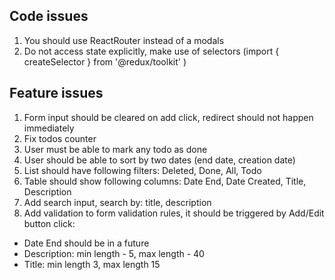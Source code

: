 ## Code issues

1. You should use ReactRouter instead of a modals
2. Do not access state explicitly, make use of selectors (import { createSelector } from '@redux/toolkit' )

## Feature issues

1. Form input should be cleared on add click, redirect should not happen immediately
2. Fix todos counter
3. User must be able to mark any todo as done
4. User should be able to sort by two dates (end date, creation date)
5. List should have following filters: Deleted, Done, All, Todo
6. Table should show following columns: Date End, Date Created, Title, Description
7. Add search input, search by: title, description
8. Add validation to form validation rules, it should be triggered by Add/Edit button click:

- Date End should be in a future
- Description: min length - 5, max length - 40
- Title: min length 3, max length 15
